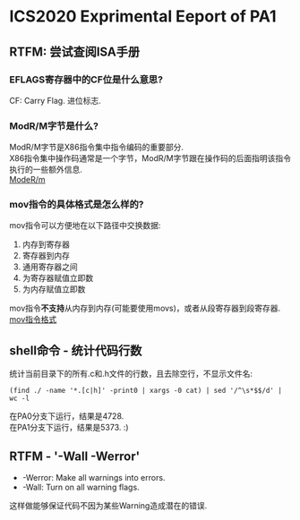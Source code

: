 # ICS2020 Exprimental Eeport of PA1

## RTFM: 尝试查阅ISA手册
### EFLAGS寄存器中的CF位是什么意思?
CF: Carry Flag. 进位标志.  

### ModR/M字节是什么?
ModR/M字节是X86指令集中指令编码的重要部分.  
X86指令集中操作码通常是一个字节，ModR/M字节跟在操作码的后面指明该指令执行的一些额外信息.  
[ModeR/m](https://wiki.osdev.org/X86-64_Instruction_Encoding#ModR.2FM) 

### mov指令的具体格式是怎么样的?
mov指令可以方便地在以下路径中交换数据:
1. 内存到寄存器
2. 寄存器到内存
3. 通用寄存器之间
4. 为寄存器赋值立即数
5. 为内存赋值立即数  

mov指令**不支持**从内存到内存(可能要使用movs)，或者从段寄存器到段寄存器.  
[mov指令格式](https://nju-projectn.github.io/i386-manual/MOV.htm)

## shell命令 - 统计代码行数
统计当前目录下的所有.c和.h文件的行数，且去除空行，不显示文件名:
```shell
(find ./ -name '*.[c|h]' -print0 | xargs -0 cat) | sed '/^\s*$$/d' | wc -l 
```
在PA0分支下运行，结果是4728.  
在PA1分支下运行，结果是5373. :)  

## RTFM - '-Wall -Werror'
* -Werror: Make all warnings into errors.  
* -Wall: Turn on all warning flags.  

这样做能够保证代码不因为某些Warning造成潜在的错误.



